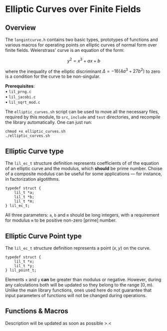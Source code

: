 # Elliptic Curves over Finite Fields

## Overview

The `longintcurve.h` contains two basic types, prototypes of functions and various macros for operating points on elliptic curves of normal form over finite fields. 
Weierstrass' curve is an equation of the form:

$$y^2 = x^3+ax+b$$

where the inequality of the elliptic discriminant $\Delta=-16(4a^3+27b^2)$ to zero is a condition for the curve to be non-singular.

**Prerequisites**:  
• `lil_prng.c`  
• `lil_jacobi.c`  
• `lil_sqrt_mod.c`  

The `elliptic_curves.sh` script can be used to move all the necessary files, required by this module, to `src`, `include` and `test` directories, and recompile the library automatically. One can just run:
```
chmod +x elliptic_curves.sh
./elliptic_curves.sh
```

## Elliptic Curve type
The `lil_ec_t` structure definition represents coefficients of of the equation of an elliptic curve and the modulus, which **should** be prime number. Choise of a composite modulus can be useful for some applications — for instance, in factorization algotithms.  
```
typedef struct {
    lil_t *a;
    lil_t *b;
    lil_t *m;
} lil_ec_t;
```
All three parameters: `a`, `b` and `m` should be long integers, with a requirement for modulus `m` to be positive non-zero [prime] number.

## Elliptic Curve Point type
The `lil_ec_t` structure definition represents a point $(x, y)$ on the curve.
```
typedef struct {
    lil_t *x;
    lil_t *y;
} lil_point_t;
```
Elements `x` and `y` **can** be greater than modulus or negative. However, during any calculations both will be updated so they belong to the range $[0, m)$. Unlike the main library functions, ones used here do not guarantee that input parameters of functions will not be changed during operations.

## Functions & Macros
Description will be updated as soon as possible >.<